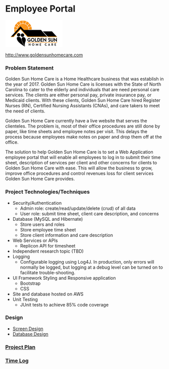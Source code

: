 # Employee Portal

![](images/golden-sun-home-care-logo.png)

<http://www.goldensunhomecare.com>

### Problem Statement
Golden Sun Home Care is a Home Healthcare business that was establish in the year of 2017. Golden Sun Home Care is licenses with the State of North Carolina to cater to the elderly and individuals that are need personal care services. The clients are either personal pay, private insurance pay, or Medicaid clients. With these clients, Golden Sun Home Care hired Register Nurses (RN), Certified Nursing Assistants (CNAs), and care takers to meet the need of clients. 

Golden Sun Home Care currently have a live website that serves the clienteles. The problem is, most of their office procedures are still done by paper, like time sheets and employee notes per visit. This delays the process because employees make notes on paper and drop them off at the office. 

The solution to help Golden Sun Home Care is to set a Web Application employee portal that will enable all employees to log in to submit their time sheet, description of services per client and other concerns for clients to Golden Sun Home Care with ease. This will allow the business to grow, improve office procedures and control revenues loss for client services Golden Sun Home Care provides.

### Project Technologies/Techniques 

* Security/Authentication
  * Admin role: create/read/update/delete (crud) of all data
  * User role: submit time sheet, client care description, and concerns
* Database (MySQL and Hibernate)
  * Store users and roles
  * Store employee time sheet
  * Store client information and care description
* Web Services or APIs
  * Replicon API for timesheet
* Independent research topic (TBD)
* Logging
  * Configurable logging using Log4J. In production, only errors will normally be logged, but logging at a debug level can be turned on to facilitate trouble-shooting. 
* UI Framework Styling and Responsive application
  * Bootstrap
  * CSS
* Site and database hosted on AWS
* Unit Testing
  * JUnit tests to achieve 85% code coverage 
  
### Design

* [Screen Design]()
* [Database Design](DesignDocuments/employeePortalDB_1.png)

### [Project Plan](ProjectPlan.md)

### [Time Log](TimeLog.md) 